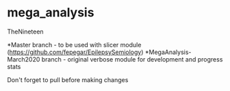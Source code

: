 # mega_analysis

TheNineteen 

*Master branch - to be used with slicer module (https://github.com/fepegar/EpilepsySemiology)
*MegaAnalysis-March2020 branch - original verbose module for development and progress stats

Don't forget to pull before making changes
